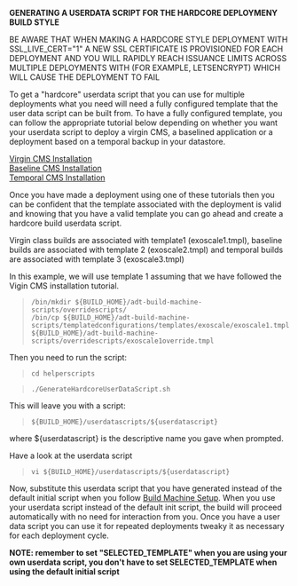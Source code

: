 **GENERATING A USERDATA SCRIPT FOR THE HARDCORE DEPLOYMENY BUILD STYLE**

BE AWARE THAT WHEN MAKING A HARDCORE STYLE DEPLOYMENT WITH SSL_LIVE_CERT="1" A NEW SSL CERTIFICATE IS PROVISIONED FOR EACH DEPLOYMENT AND YOU WILL RAPIDLY REACH ISSUANCE LIMITS ACROSS MULTIPLE DEPLOYMENTS WITH (FOR EXAMPLE, LETSENCRYPT) WHICH WILL CAUSE THE DEPLOYMENT TO FAIL

To get a "hardcore" userdata script that you can use for multiple deployments what you need will need a fully configured template that the user data script can be built from. To have a fully configured template, you can follow the appropriate tutorial below depending on whether you want your userdata script to deploy a virgin CMS, a baselined application or a deployment based on a temporal backup in your datastore.

[Virgin CMS Installation](./expedited-virgin-joomla.md)   
[Baseline CMS Installation](./expedited-baseline-joomla.md)  
[Temporal CMS Installation](./expedited-temporal-joomla.md)

Once you have made a deployment using one of these tutorials then you can be confident that the template associated with the deployment is valid and knowing that you have a valid template you can go ahead and create a hardcore build userdata script. 

Virgin class builds are associated with template1 (exoscale1.tmpl), baseline builds are associated with template 2 (exoscale2.tmpl) and temporal builds are associated with template 3 (exoscale3.tmpl)

In this example, we will use template 1 assuming that we have followed the Vigin CMS installation tutorial.  

>     /bin/mkdir ${BUILD_HOME}/adt-build-machine-scripts/overridescripts/
>     /bin/cp ${BUILD_HOME}/adt-build-machine-scripts/templatedconfigurations/templates/exoscale/exoscale1.tmpl ${BUILD_HOME}/adt-build-machine-scripts/overridescripts/exoscale1override.tmpl  

Then you need to run the script:

>     cd helperscripts

>     ./GenerateHardcoreUserDataScript.sh

This will leave you with a script:

>     ${BUILD_HOME}/userdatascripts/${userdatascript}   

where ${userdatascript} is the descriptive name you gave when prompted.  

Have a look at the userdata script 

>     vi ${BUILD_HOME}/userdatascripts/${userdatascript} 

Now, substitute this userdata script that you have generated instead of the default initial script when you follow  [Build Machine Setup](./buildmachine.md). When you use your userdata script instead of the default init script, the build will proceed automatically with no need for interaction from you. Once you have a user data script you can use it for repeated deployments tweaky it as necessary for each deployment cycle.

**NOTE: remember to set "SELECTED_TEMPLATE" when you are using your own userdata script, you don't have to set SELECTED_TEMPLATE when using the default initial script**
